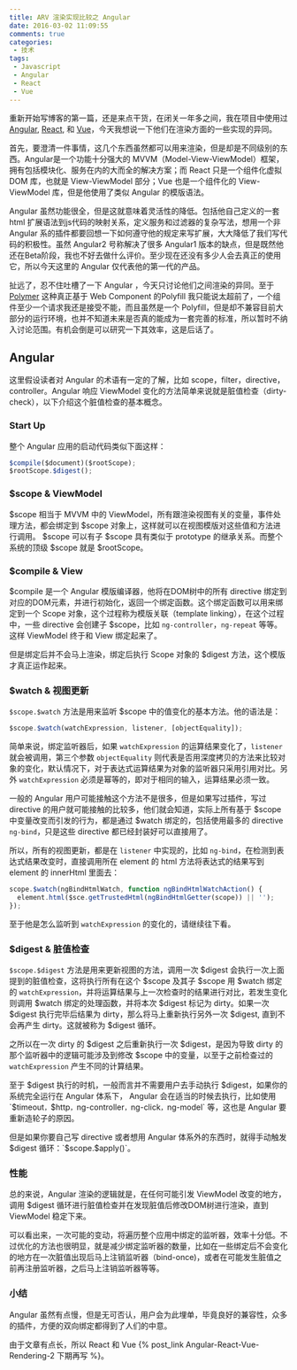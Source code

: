 ```yaml
---
title: ARV 渲染实现比较之 Angular
date: 2016-03-02 11:09:55
comments: true
categories:
 - 技术
tags:
 - Javascript
 - Angular
 - React
 - Vue
---
```


重新开始写博客的第一篇，还是来点干货，在闭关一年多之间，我在项目中使用过 [Angular][1], [React][2], 和 [Vue][3]，今天我想说一下他们在渲染方面的一些实现的异同。

<!--more-->

首先，要澄清一件事情，这几个东西虽然都可以用来渲染，但是却是不同级别的东西。Angular是一个功能十分强大的 MVVM（Model-View-ViewModel）框架，拥有包括模块化、服务在内的大而全的解决方案；而 React 只是一个组件化虚拟 DOM 库，也就是 View-ViewModel 部分；Vue 也是一个组件化的 View-ViewModel 库，但是他使用了类似 Angular 的模版语法。

Angular 虽然功能很全，但是这就意味着灵活性的降低。包括他自己定义的一套 html 扩展语法到js代码的映射关系，定义服务和过滤器的复杂写法，想用一个非 Angular 系的插件都要回想一下如何遵守他的规定来写扩展，大大降低了我们写代码的积极性。虽然 Angular2 号称解决了很多 Angular1 版本的缺点，但是既然他还在Beta阶段，我也不好去做什么评价。至少现在还没有多少人会去真正的使用它，所以今天这里的 Angular 仅代表他的第一代的产品。

扯远了，忍不住吐槽了一下 Angular ，今天只讨论他们之间渲染的异同。至于 [Polymer][4] 这种真正基于 Web Component 的Polyfill 我只能说太超前了，一个组件至少一个请求我还是接受不能，而且虽然是一个 Polyfill，但是却不兼容目前大部分的运行环境，也并不知道未来是否真的能成为一套完善的标准，所以暂时不纳入讨论范围。有机会倒是可以研究一下其效率，这是后话了。

## Angular

这里假设读者对 Angular 的术语有一定的了解，比如 scope，filter，directive，controller。Angular 响应 ViewModel 变化的方法简单来说就是脏值检查（dirty-check），以下介绍这个脏值检查的基本概念。

### Start Up

整个 Angular 应用的启动代码类似下面这样：

```js
$compile($document)($rootScope);
$rootScope.$digest();
```

### $scope & ViewModel

$scope 相当于 MVVM 中的 ViewModel，所有跟渲染视图有关的变量，事件处理方法，都会绑定到 $scope 对象上，这样就可以在视图模版对这些值和方法进行调用。 $scope 可以有子 $scope 具有类似于 prototype 的继承关系。而整个系统的顶级 $scope 就是 $rootScope。

### $compile & View

$compile 是一个 Angular 模版编译器，他将在DOM树中的所有 directive 绑定到对应的DOM元素，并进行初始化，返回一个绑定函数。这个绑定函数可以用来绑定到一个 Scope 对象，这个过程称为模版关联（template linking），在这个过程中，一些 directive 会创建子 $scope，比如 `ng-controller`，`ng-repeat` 等等。这样 ViewModel 终于和 View 绑定起来了。

但是绑定后并不会马上渲染，绑定后执行 Scope 对象的 $digest 方法，这个模版才真正运作起来。

### $watch & 视图更新

`$scope.$watch` 方法是用来监听 $scope 中的值变化的基本方法。他的语法是：

``` js
$scope.$watch(watchExpression, listener, [objectEquality]);
```

简单来说，绑定监听器后，如果 `watchExpression` 的运算结果变化了，`listener` 就会被调用，第三个参数 `objectEquality` 则代表是否用深度拷贝的方法来比较对象的变化，默认情况下，对于表达式运算结果为对象的监听器只采用引用对比。另外 `watchExpression` 必须是幂等的，即对于相同的输入，运算结果必须一致。

一般的 Angular 用户可能接触这个方法不是很多，但是如果写过插件，写过 directive 的用户就可能接触的比较多，他们就会知道，实际上所有基于 $scope 中变量改变而引发的行为，都是通过 $watch 绑定的，包括使用最多的 directive `ng-bind`，只是这些 directive 都已经封装好可以直接用了。

所以，所有的视图更新，都是在 `listener` 中实现的，比如 `ng-bind`，在检测到表达式结果改变时，直接调用所在 element 的 html 方法将表达式的结果写到 element 的 innerHtml 里面去：

```js
scope.$watch(ngBindHtmlWatch, function ngBindHtmlWatchAction() {
  element.html($sce.getTrustedHtml(ngBindHtmlGetter(scope)) || '');
});
```

至于他是怎么监听到 `watchExpression` 的变化的，请继续往下看。

### $digest & 脏值检查

`$scope.$digest` 方法是用来更新视图的方法，调用一次 $digest 会执行一次上面提到的脏值检查，这将执行所有在这个 $scope 及其子 $scope 用 $watch 绑定的 `watchExpression`，并将运算结果与上一次检查时的结果进行对比，若发生变化则调用 $watch 绑定的处理函数，并将本次 $digest 标记为 dirty。如果一次 $digest 执行完毕后结果为 dirty，那么将马上重新执行另外一次 $digest, 直到不会再产生 dirty。这就被称为 $digest 循环。

之所以在一次 dirty 的 $digest 之后重新执行一次 $digest，是因为导致 dirty 的那个监听器中的逻辑可能涉及到修改 $scope 中的变量，以至于之前检查过的 `watchExpression` 产生不同的计算结果。

至于 $digest 执行的时机，一般而言并不需要用户去手动执行 $digest，如果你的系统完全运行在 Angular 体系下， Angular 会在适当的时候去执行，比如使用 `$timeout`，`$http`，`ng-controller`，`ng-click`，`ng-model` 等，这也是 Angular 要重新造轮子的原因。

但是如果你要自己写 directive 或者想用 Angular 体系外的东西时，就得手动触发 $digest 循环：`$scope.$apply()`。

### 性能

总的来说，Angular 渲染的逻辑就是，在任何可能引发 ViewModel 改变的地方，调用 $digest 循环进行脏值检查并在发现脏值后修改DOM树进行渲染，直到 ViewModel 稳定下来。

可以看出来，一次可能的变动，将遍历整个应用中绑定的监听器，效率十分低。不过优化的方法也很明显，就是减少绑定监听器的数量，比如在一些绑定后不会变化的地方在一次脏值出现后马上注销监听器（bind-once)，或者在可能发生脏值之前再注册监听器，之后马上注销监听器等等。

### 小结

Angular 虽然有点慢，但是无可否认，用户会为此埋单，毕竟良好的兼容性，众多的插件，方便的双向绑定都得到了人们的中意。

由于文章有点长，所以 React 和 Vue {% post_link Angular-React-Vue-Rendering-2 下期再写 %}。

[1]: https://angular.io
[2]: https://facebook.github.io/react
[3]: http://vuejs.org/
[4]: https://www.polymer-project.org/1.0/
